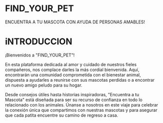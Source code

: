 # FIND_YOUR_PET
ENCUENTRA A TU MASCOTA CON AYUDA DE PERSONAS AMABLES!
# iNTRODUCCION 
¡Bienvenidos a "FIND_YOUR_PET"!

En esta plataforma dedicada al amor y cuidado de nuestros fieles compañeros, nos complace darles la más cordial bienvenida. Aquí, encontrarán una comunidad comprometida con el bienestar animal, dispuesta a ayudarles a reunirse con sus mascotas perdidas o a encontrar un nuevo amigo peludo para su hogar.

Desde consejos útiles hasta historias inspiradoras, "Encuentra a tu Mascota" está diseñada para ser su recurso de confianza en todo lo relacionado con los animales. Únanse a nosotros en este viaje para celebrar la conexión única que compartimos con nuestras mascotas y para asegurar que cada patita encuentre su camino de regreso a casa.




